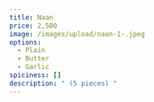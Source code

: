 ```yaml
---
title: Naan
price: 2,500
image: /images/upload/naan-1-.jpeg
options:
  - Plain
  - Butter
  - Garlic
spiciness: []
description: " (5 pieces) "
---
```

